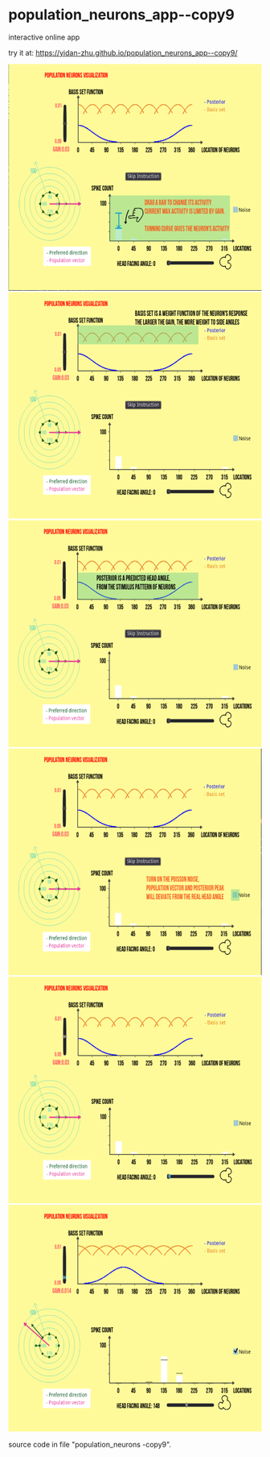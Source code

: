 # population_neurons_app--copy9
interactive online app

try it at: https://yidan-zhu.github.io/population_neurons_app--copy9/

<img src="https://raw.githubusercontent.com/Yidan-Zhu/population_neurons_app--copy9/main/population%20neurons%20-%20instruction01.png" width=600 height=450>

<img src="https://raw.githubusercontent.com/Yidan-Zhu/population_neurons_app--copy9/main/population%20neurons%20-%20instruction02.png" width=600 height=450>

<img src="https://raw.githubusercontent.com/Yidan-Zhu/population_neurons_app--copy9/main/population%20neurons%20-%20instruction03.png" width=600 height=450>

<img src="https://raw.githubusercontent.com/Yidan-Zhu/population_neurons_app--copy9/main/population%20neurons%20-%20instruction04.png" width=600 height=450>

<img src="https://raw.githubusercontent.com/Yidan-Zhu/population_neurons_app--copy9/main/population%20neurons01.png" width=600 height=450>

<img src="https://raw.githubusercontent.com/Yidan-Zhu/population_neurons_app--copy9/main/population%20neurons02.png" width=600 height=450>

source code in file "population_neurons -copy9".
